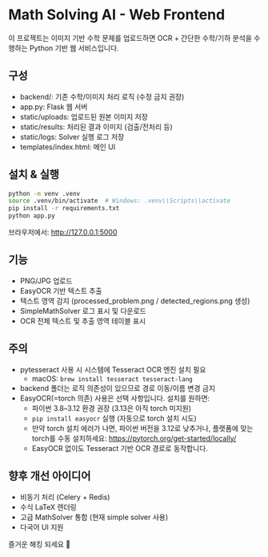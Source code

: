 # Math Solving AI - Web Frontend

이 프로젝트는 이미지 기반 수학 문제를 업로드하면 OCR + 간단한 수학/기하 분석을 수행하는 Python 기반 웹 서비스입니다.

## 구성
- backend/: 기존 수학/이미지 처리 로직 (수정 금지 권장)
- app.py: Flask 웹 서버
- static/uploads: 업로드된 원본 이미지 저장
- static/results: 처리된 결과 이미지 (검출/전처리 등)
- static/logs: Solver 실행 로그 저장
- templates/index.html: 메인 UI

## 설치 & 실행
```bash
python -m venv .venv
source .venv/bin/activate  # Windows: .venv\\Scripts\\activate
pip install -r requirements.txt
python app.py
```

브라우저에서: http://127.0.0.1:5000

## 기능
- PNG/JPG 업로드
- EasyOCR 기반 텍스트 추출
- 텍스트 영역 감지 (processed_problem.png / detected_regions.png 생성)
- SimpleMathSolver 로그 표시 및 다운로드
- OCR 전체 텍스트 및 추출 영역 테이블 표시

## 주의
- pytesseract 사용 시 시스템에 Tesseract OCR 엔진 설치 필요
	- macOS: `brew install tesseract tesseract-lang`
- backend 폴더는 로직 의존성이 있으므로 경로 이동/이름 변경 금지
- EasyOCR(=torch 의존) 사용은 선택 사항입니다. 설치를 원하면:
	- 파이썬 3.8–3.12 환경 권장 (3.13은 아직 torch 미지원)
	- `pip install easyocr` 실행 (자동으로 torch 설치 시도)
	- 만약 torch 설치 에러가 나면, 파이썬 버전을 3.12로 낮추거나, 플랫폼에 맞는 torch를 수동 설치하세요: https://pytorch.org/get-started/locally/
	- EasyOCR 없이도 Tesseract 기반 OCR 경로로 동작합니다.

## 향후 개선 아이디어
- 비동기 처리 (Celery + Redis)
- 수식 LaTeX 렌더링
- 고급 MathSolver 통합 (현재 simple solver 사용)
- 다국어 UI 지원

즐거운 해킹 되세요 🚀
